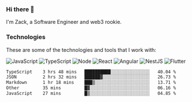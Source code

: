 ### Hi there 👋
I'm Zack, a Software Engineer and web3 rookie.

### Technologies
These are some of the technologies and tools that I work with:

![JavaScript](https://img.shields.io/badge/JavaScript-323330.svg?logo=javascript&logoColor=F7DF1E) 
![TypeScript](https://img.shields.io/badge/TypeScript-007ACC.svg?logo=typescript&logoColor=white) 
![Node](https://img.shields.io/badge/Node.js-43853D.svg?logo=node.js&logoColor=white)
![React](https://img.shields.io/badge/React-20232a.svg?logo=react&logoColor=61DAFB) 
![Angular](https://img.shields.io/badge/Angular-E23237.svg?logo=angularjs&logoColor=white)
![NestJS](https://img.shields.io/badge/NestJS-E0234E?logo=nestjs&logoColor=white)
![Flutter](https://img.shields.io/badge/Flutter-02569B.svg?logo=flutter&logoColor=white)

<!--START_SECTION:waka-->

```txt
TypeScript    3 hrs 48 mins   ██████████░░░░░░░░░░░░░░░   40.04 %
JSON          2 hrs 32 mins   ██████▓░░░░░░░░░░░░░░░░░░   26.73 %
Markdown      1 hr 18 mins    ███▒░░░░░░░░░░░░░░░░░░░░░   13.71 %
Other         35 mins         █▓░░░░░░░░░░░░░░░░░░░░░░░   06.16 %
JavaScript    27 mins         █▒░░░░░░░░░░░░░░░░░░░░░░░   04.85 %
```

<!--END_SECTION:waka-->
